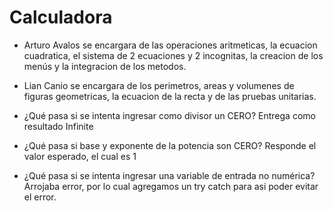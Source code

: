 # Calculadora
- Arturo Avalos se encargara de las operaciones aritmeticas, la ecuacion cuadratica, el sistema de 2 ecuaciones y 2 incognitas, la creacion de los menús y la integracion de los metodos.
- Lian Canio se encargara de los perimetros, areas y volumenes de figuras geometricas, la ecuacion de la recta y de las pruebas unitarias.

- ¿Qué pasa si se intenta ingresar como divisor un CERO?
Entrega como resultado Infinite
- ¿Qué pasa si base y exponente de la potencia son CERO?
Responde el valor esperado, el cual es 1
- ¿Qué pasa si se intenta ingresar una variable de entrada no numérica?
Arrojaba error, por lo cual agregamos un try catch para asi poder evitar el error.
